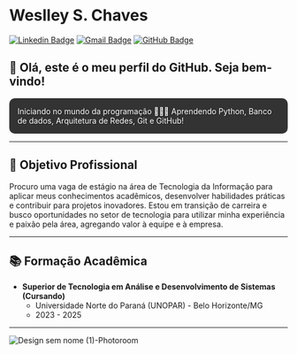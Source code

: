 # Weslley S. Chaves

[![Linkedin Badge](https://img.shields.io/badge/-Weslley%20Santos-0073b1?style=flat-square&logo=Linkedin&logoColor=white&link=https://www.linkedin.com/in/weslley-s-chaves-789890228)](www.linkedin.com/in/weslley-s-chaves-789890228) 
[![Gmail Badge](https://img.shields.io/badge/-weslleysantoschaves@gmail.com-c14438?style=flat-square&logo=Gmail&logoColor=white&link=mailto:weslleysantoschaves@gmail.com)](mailto:weslleysantoschaves@gmail.com) 
[![GitHub Badge](https://img.shields.io/badge/-Weslley%20Chaves-000000?style=flat-square&logo=Github&logoColor=white&link=https://github.com/Weslley-Chaves)](https://github.com/Weslley-Chaves) 

## 👋 Olá, este é o meu perfil do GitHub. Seja bem-vindo!

<div style="background-color: #333; color: white; padding: 15px; border-radius: 10px; text-shadow: 1px 1px 2px rgba(0, 0, 0, 0.5);">
   Iniciando no mundo da programação 👨🏻‍💻 Aprendendo Python, Banco de dados, Arquitetura de Redes, Git e GitHub!
</div>

---

## 🎯 Objetivo Profissional

Procuro uma vaga de estágio na área de Tecnologia da Informação para aplicar meus conhecimentos acadêmicos, desenvolver habilidades práticas e contribuir para projetos inovadores. Estou em transição de carreira e busco oportunidades no setor de tecnologia para utilizar minha experiência e paixão pela área, agregando valor à equipe e à empresa.

---

## 📚 Formação Acadêmica
  
- **Superior de Tecnologia em Análise e Desenvolvimento de Sistemas (Cursando)**
  - Universidade Norte do Paraná (UNOPAR) - Belo Horizonte/MG
  - 2023 - 2025

---

![Design sem nome (1)-Photoroom](https://github.com/user-attachments/assets/149a1cde-1f5c-44cd-9500-f969577b1d1c)
